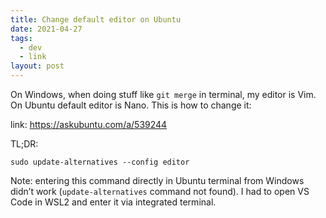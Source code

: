 ```yaml
---
title: Change default editor on Ubuntu
date: 2021-04-27
tags:
  - dev
  - link
layout: post
---
```


On Windows, when doing stuff like `git merge` in terminal, my editor is Vim. On Ubuntu default editor is Nano. This is how to change it:

link: https://askubuntu.com/a/539244

TL;DR:
```
sudo update-alternatives --config editor
```

Note: entering this command directly in Ubuntu terminal from Windows didn’t work (`update-alternatives` command not found). I had to open VS Code in WSL2 and enter it via integrated terminal.
